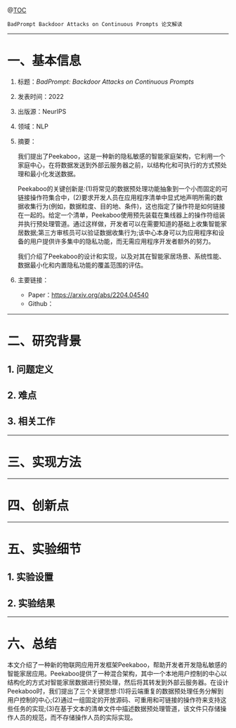 @[TOC](目录)

`BadPrompt Backdoor Attacks on Continuous Prompts 论文解读`


---

# 一、基本信息

1. 标题：*BadPrompt: Backdoor Attacks on Continuous Prompts*

2. 发表时间：2022

3. 出版源：NeurIPS

4. 领域：NLP

5. 摘要：
   
    我们提出了Peekaboo，这是一种新的隐私敏感的智能家庭架构，它利用一个家庭中心，在将数据发送到外部云服务器之前，以结构化和可执行的方式预处理和最小化发送数据。

    Peekaboo的关键创新是:(1)将常见的数据预处理功能抽象到一个小而固定的可链接操作符集合中，(2)要求开发人员在应用程序清单中显式地声明所需的数据收集行为(例如，数据粒度、目的地、条件)，这也指定了操作符是如何链接在一起的。给定一个清单，Peekaboo使用预先装载在集线器上的操作符组装并执行预处理管道。通过这样做，开发者可以在需要知道的基础上收集智能家居数据;第三方审核员可以验证数据收集行为;该中心本身可以为应用程序和设备的用户提供许多集中的隐私功能，而无需应用程序开发者额外的努力。

    我们介绍了Peekaboo的设计和实现，以及对其在智能家居场景、系统性能、数据最小化和内置隐私功能的覆盖范围的评估。


6. 主要链接：
   - Paper：https://arxiv.org/abs/2204.04540
   - Github：


---

# 二、研究背景

## 1. 问题定义

## 2. 难点
   
## 3. 相关工作


---

# 三、实现方法


---

# 四、创新点


---

# 五、实验细节

## 1. 实验设置

## 2. 实验结果

---

# 六、总结

本文介绍了一种新的物联网应用开发框架Peekaboo，帮助开发者开发隐私敏感的智能家居应用。Peekaboo提供了一种混合架构，其中一个本地用户控制的中心以结构化的方式对智能家居数据进行预处理，然后将其转发到外部云服务器。在设计Peekaboo时，我们提出了三个关键思想:(1)将云端重复的数据预处理任务分解到用户控制的中心;(2)通过一组固定的开放源码、可重用和可链接的操作符来支持这些任务的实现;(3)在基于文本的清单文件中描述数据预处理管道，该文件只存储操作人员的规范，而不存储操作人员的实际实现。
